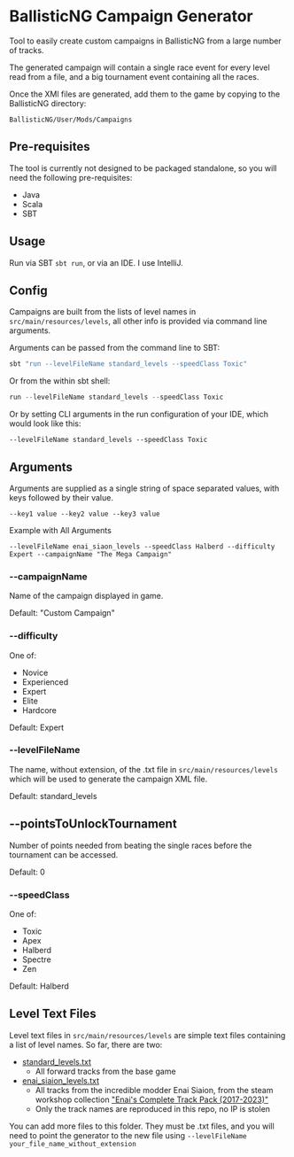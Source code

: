 # BallisticNG Campaign Generator

Tool to easily create custom campaigns in BallisticNG from a large number of tracks.

The generated campaign will contain a single race event for every level read from a file, and a big tournament event containing all the races.

Once the XMl files are generated, add them to the game by copying to the BallisticNG directory:

```
BallisticNG/User/Mods/Campaigns
```

## Pre-requisites

The tool is currently not designed to be packaged standalone, so you will need the following pre-requisites:
* Java
* Scala
* SBT

## Usage

Run via SBT `sbt run`, or via an IDE. I use IntelliJ.

## Config

Campaigns are built from the lists of level names in `src/main/resources/levels`,
all other info is provided via command line arguments.

Arguments can be passed from the command line to SBT:

```bash
sbt "run --levelFileName standard_levels --speedClass Toxic"
```

Or from the within sbt shell:

```sbt
run --levelFileName standard_levels --speedClass Toxic
```

Or by setting CLI arguments in the run configuration of your IDE, which would look like this:

```
--levelFileName standard_levels --speedClass Toxic
```

## Arguments

Arguments are supplied as a single string of space separated values, with keys followed by their value.

```--key1 value --key2 value --key3 value```

Example with All Arguments

```
--levelFileName enai_siaon_levels --speedClass Halberd --difficulty Expert --campaignName "The Mega Campaign"
```

### --campaignName

Name of the campaign displayed in game.

Default: "Custom Campaign"

### --difficulty

One of:
* Novice
* Experienced
* Expert
* Elite
* Hardcore

Default: Expert

### --levelFileName

The name, without extension, of the .txt file in `src/main/resources/levels` which will be used to generate the campaign XML file.

Default: standard_levels

## --pointsToUnlockTournament

Number of points needed from beating the single races before the tournament can be accessed.

Default: 0

### --speedClass

One of:
* Toxic
* Apex
* Halberd
* Spectre
* Zen

Default: Halberd

## Level Text Files

Level text files in `src/main/resources/levels` are simple text files containing a list of level names. So far, there are two:
* [standard_levels.txt](src/main/resources/levels/standard_levels.txt)
  * All forward tracks from the base game
* [enai_siaion_levels.txt](src/main/resources/levels/enai_siaion_levels.txt)
  * All tracks from the incredible modder Enai Siaion, from the steam workshop collection ["Enai's Complete Track Pack (2017-2023)"](https://steamcommunity.com/workshop/filedetails/?id=1948759147)
  * Only the track names are reproduced in this repo, no IP is stolen

You can add more files to this folder. They must be .txt files, and you will need to point the generator to the new file using `--levelFileName your_file_name_without_extension`
